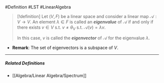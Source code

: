 #Definition #LST #LinearAlgebra 

> [!definition]
> Let $(V,F)$ be a linear space and consider a linear map $\mathcal{A}:V \to V$. An element $\lambda\in F$ is called an ***eigenvalue*** of $\mathcal{A}$ if and only if there exists $v\in V$ s.t. $v \neq \theta_{V}$ s.t. $\mathcal{A}(v)=\lambda v$.
>
>In this case, $v$ is called the ***eigenvector*** of $\mathcal{A}$ for the eigenvalue $\lambda$.

- **Remark**: The set of eigenvectors is a subspace of $V$.
---
##### Related Definitions
- [[Algebra/Linear Algebra/Spectrum]] 
